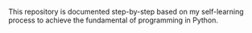 This repository is documented step-by-step based on my self-learning process to achieve the fundamental of programming in Python. 

